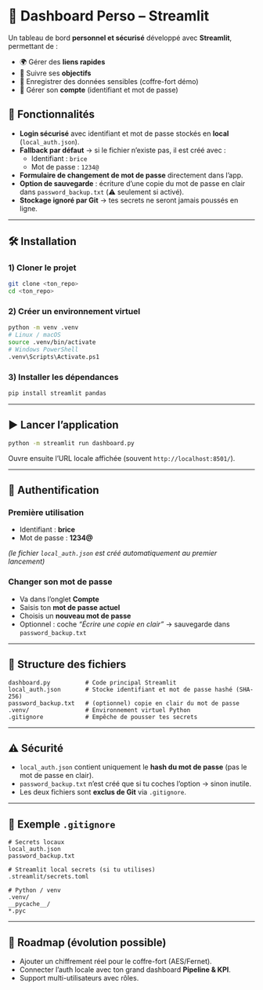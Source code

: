 # 📌 Dashboard Perso – Streamlit

Un tableau de bord **personnel et sécurisé** développé avec **Streamlit**, permettant de :

- 🌍 Gérer des **liens rapides**
- 🎯 Suivre ses **objectifs**
- 🔐 Enregistrer des données sensibles (coffre-fort démo)
- 👤 Gérer son **compte** (identifiant et mot de passe)

## 🚀 Fonctionnalités

- **Login sécurisé** avec identifiant et mot de passe stockés en **local** (`local_auth.json`).
- **Fallback par défaut** → si le fichier n’existe pas, il est créé avec :
  - Identifiant : `brice`
  - Mot de passe : `1234@`
- **Formulaire de changement de mot de passe** directement dans l’app.
- **Option de sauvegarde** : écriture d’une copie du mot de passe en clair dans `password_backup.txt` (⚠️ seulement si activé).
- **Stockage ignoré par Git** → tes secrets ne seront jamais poussés en ligne.

---

## 🛠️ Installation

### 1) Cloner le projet

```bash
git clone <ton_repo>
cd <ton_repo>
```

### 2) Créer un environnement virtuel

```bash
python -m venv .venv
# Linux / macOS
source .venv/bin/activate
# Windows PowerShell
.venv\Scripts\Activate.ps1
```

### 3) Installer les dépendances

```bash
pip install streamlit pandas
```

---

## ▶️ Lancer l’application

```bash
python -m streamlit run dashboard.py
```

Ouvre ensuite l’URL locale affichée (souvent `http://localhost:8501/`).

---

## 🔑 Authentification

### Première utilisation

- Identifiant : **brice**
- Mot de passe : **1234@**

*(le fichier `local_auth.json` est créé automatiquement au premier lancement)*

### Changer son mot de passe

- Va dans l’onglet **Compte**
- Saisis ton **mot de passe actuel**
- Choisis un **nouveau mot de passe**
- Optionnel : coche *“Écrire une copie en clair”* → sauvegarde dans `password_backup.txt`

---

## 📂 Structure des fichiers

```
dashboard.py          # Code principal Streamlit
local_auth.json       # Stocke identifiant et mot de passe hashé (SHA-256)
password_backup.txt   # (optionnel) copie en clair du mot de passe
.venv/                # Environnement virtuel Python
.gitignore            # Empêche de pousser tes secrets
```

---

## ⚠️ Sécurité

- `local_auth.json` contient uniquement le **hash du mot de passe** (pas le mot de passe en clair).
- `password_backup.txt` n’est créé que si tu coches l’option → sinon inutile.
- Les deux fichiers sont **exclus de Git** via `.gitignore`.

---

## 📌 Exemple `.gitignore`

```gitignore
# Secrets locaux
local_auth.json
password_backup.txt

# Streamlit local secrets (si tu utilises)
.streamlit/secrets.toml

# Python / venv
.venv/
__pycache__/
*.pyc
```

---

## 🎯 Roadmap (évolution possible)

- Ajouter un chiffrement réel pour le coffre-fort (AES/Fernet).
- Connecter l’auth locale avec ton grand dashboard **Pipeline & KPI**.
- Support multi-utilisateurs avec rôles.
